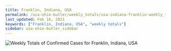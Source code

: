```yaml
---
title: Franklin, Indiana, USA
permalink: /usa-ohio-butler/weekly_totals/usa-indiana-franklin-weekly_totals.html
last_updated: Feb 16, 2021
keywords: ["Franklin, Indiana, USA", "weekly totals"]
sidebar: usa-ohio-butler_sidebar
---
```


![Weekly Totals of Confirmed Cases for Franklin, Indiana, USA](/covid_tracker/images/graphs/usa-indiana-franklin-weekly_totals_graph.png)
